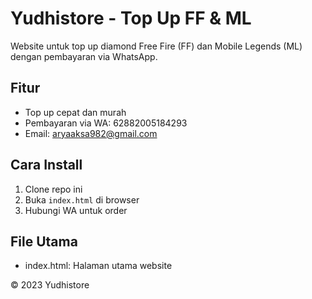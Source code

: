 # Yudhistore - Top Up FF & ML

Website untuk top up diamond Free Fire (FF) dan Mobile Legends (ML) dengan pembayaran via WhatsApp.

## Fitur
- Top up cepat dan murah
- Pembayaran via WA: 62882005184293
- Email: aryaaksa982@gmail.com

## Cara Install
1. Clone repo ini
2. Buka `index.html` di browser
3. Hubungi WA untuk order

## File Utama
- index.html: Halaman utama website

© 2023 Yudhistore